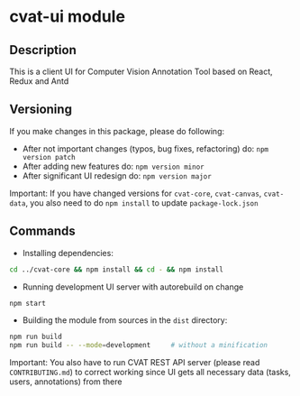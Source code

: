 # cvat-ui module

## Description

This is a client UI for Computer Vision Annotation Tool based on React, Redux and Antd

## Versioning

If you make changes in this package, please do following:

- After not important changes (typos, bug fixes, refactoring) do: `npm version patch`
- After adding new features do: `npm version minor`
- After significant UI redesign do: `npm version major`

Important: If you have changed versions for `cvat-core`, `cvat-canvas`, `cvat-data`,
you also need to do `npm install` to update `package-lock.json`

## Commands

- Installing dependencies:

```bash
cd ../cvat-core && npm install && cd - && npm install
```

- Running development UI server with autorebuild on change

```bash
npm start
```

- Building the module from sources in the `dist` directory:

```bash
npm run build
npm run build -- --mode=development     # without a minification
```

Important: You also have to run CVAT REST API server (please read `CONTRIBUTING.md`)
to correct working since UI gets all necessary data (tasks, users, annotations) from there

